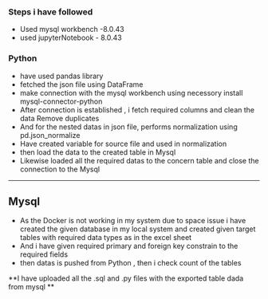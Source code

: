 

### Steps i have followed

- Used mysql workbench -8.0.43
- used jupyterNotebook - 8.0.43

### Python
  - have used pandas library 
  - fetched the json file using DataFrame
  - make connection with the mysql workbench using necessory install mysql-connector-python
  - After connection is established , i fetch required columns and clean the data
    Remove duplicates
  - And for the nested datas in json file, performs normalization using pd.json_normalize
  - Have created variable for source file and used in normalization
  - then load the data to the created table in Mysql 
  - Likewise loaded all the required datas to the concern table
    and close the connection to the Mysql

---

## Mysql
- As the Docker is not working in my system due to space issue i have created the given
  database in my local system and created given target tables with required data types 
  as in the excel sheet 
- And i have given required primary and foreign key constrain to the required fields
- then datas is pushed from Python , then i check count of the tables


**I have uploaded all the .sql and .py files with the exported table dada from mysql **


